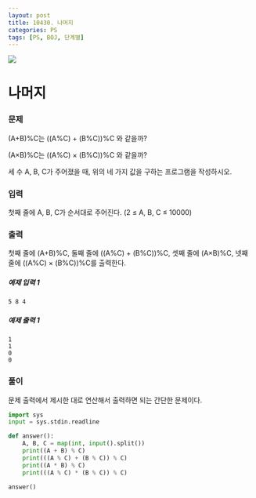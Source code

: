 ```yaml
---
layout: post
title: 10430. 나머지
categories: PS
tags: [PS, BOJ, 단계별]
---
```


<img src="https://onlinejudgeimages.s3-ap-northeast-1.amazonaws.com/images/boj-og.png" />

# 나머지

### 문제

(A+B)%C는 ((A%C) + (B%C))%C 와 같을까?

(A×B)%C는 ((A%C) × (B%C))%C 와 같을까?

세 수 A, B, C가 주어졌을 때, 위의 네 가지 값을 구하는 프로그램을 작성하시오.

### 입력

첫째 줄에 A, B, C가 순서대로 주어진다. (2 ≤ A, B, C ≤ 10000)

### 출력

첫째 줄에 (A+B)%C, 둘째 줄에 ((A%C) + (B%C))%C, 셋째 줄에 (A×B)%C, 넷째 줄에 ((A%C) × (B%C))%C를 출력한다.

##### 예제 입력 1

```
5 8 4
```

##### 예제 출력 1

```
1
1
0
0
```

### 풀이

문제 출력에서 제시한 대로 연산해서 출력하면 되는 간단한 문제이다.

```python
import sys
input = sys.stdin.readline

def answer():
    A, B, C = map(int, input().split())
    print((A + B) % C)
    print(((A % C) + (B % C)) % C)
    print((A * B) % C)
    print(((A % C) * (B % C)) % C)

answer()

```
